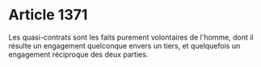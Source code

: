 # Article 1371

Les quasi-contrats sont les faits purement volontaires de l'homme, dont il résulte un engagement quelconque envers un tiers, et quelquefois un engagement réciproque des deux parties.